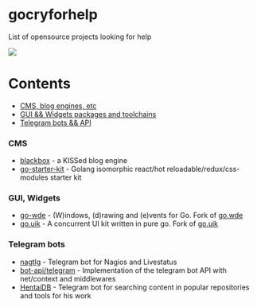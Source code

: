 # gocryforhelp
List of opensource projects looking for help

![](https://raw.githubusercontent.com/ninedraft/gocryforhelp/master/GCFH.png)

# Contents
  - [CMS, blog engines, etc](#cms)
  - [GUI && Widgets packages and toolchains](#gui-widgets)
  - [Telegram bots && API](#telegram-bots)


### CMS

* [blackbox](https://github.com/ninedraft/blackbox) - a KISSed blog engine
* [go-starter-kit](https://github.com/olebedev/go-starter-kit) - Golang isomorphic react/hot reloadable/redux/css-modules starter kit


### GUI, Widgets

* [go-wde](https://github.com/kirillDanshin/go-wde) - (W)indows, (d)rawing and (e)vents for Go. Fork of [go.wde](https://github.com/skelterjohn/go.wde)
* [go.uik](https://github.com/kirillDanshin/go.uik) - A concurrent UI kit written in pure go. Fork of [go.uik](https://github.com/skelterjohn/go.uik)

### Telegram bots
* [nagtlg](https://github.com/diphost/nagtlg/) - Telegram bot for Nagios and Livestatus 
* [bot-api/telegram](https://github.com/bot-api/telegram/) - Implementation of the telegram bot API with net/context and middlewares
* [HentaiDB](https://github.com/HentaiDB/) - Telegram bot for searching content in popular repositories and tools for his work
